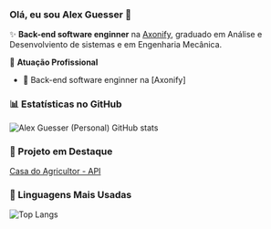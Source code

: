 ### Olá, eu sou Alex Guesser 👋

✨ **Back-end software enginner** na [Axonify](https://axonify.com), graduado em Análise e Desenvolviento de sistemas e em Engenharia Mecânica.

🏢 **Atuação Profissional**
- 🚀 Back-end software enginner na [Axonify]

### 📊 Estatísticas no GitHub

![Alex Guesser (Personal) GitHub stats](https://github-readme-stats.vercel.app/api?username=AlexGuesser&show_icons=true&theme=dracula)


### 📌 Projeto em Destaque

[Casa do Agricultor - API](https://github.com/AlexGuesser/casadoagricultor-api)


### 🚀 Linguagens Mais Usadas

![Top Langs](https://github-readme-stats.vercel.app/api/top-langs/?username=AlexGuesser&layout=compact)
